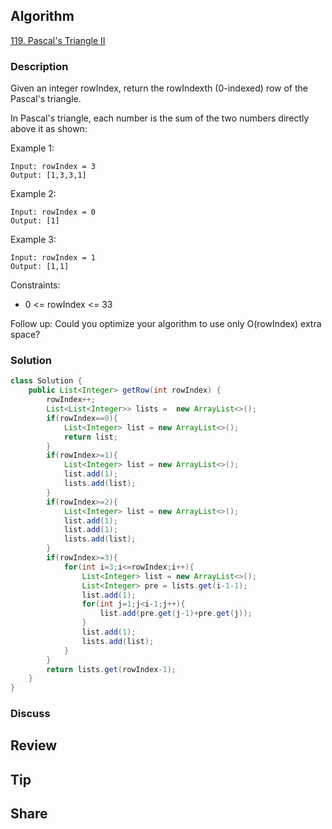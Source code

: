 ## Algorithm

[119. Pascal's Triangle II](https://leetcode.com/problems/pascals-triangle-ii/)

### Description

Given an integer rowIndex, return the rowIndexth (0-indexed) row of the Pascal's triangle.

In Pascal's triangle, each number is the sum of the two numbers directly above it as shown:


Example 1:

```
Input: rowIndex = 3
Output: [1,3,3,1]
```

Example 2:

```
Input: rowIndex = 0
Output: [1]
```

Example 3:

```
Input: rowIndex = 1
Output: [1,1]
```

Constraints:

- 0 <= rowIndex <= 33

Follow up: Could you optimize your algorithm to use only O(rowIndex) extra space?

### Solution

```java
class Solution {
    public List<Integer> getRow(int rowIndex) {
        rowIndex++;
        List<List<Integer>> lists =  new ArrayList<>();
        if(rowIndex==0){
            List<Integer> list = new ArrayList<>();
            return list;
        }
        if(rowIndex>=1){
            List<Integer> list = new ArrayList<>();
            list.add(1);
            lists.add(list);
        }
        if(rowIndex>=2){
            List<Integer> list = new ArrayList<>();
            list.add(1);
            list.add(1);
            lists.add(list);
        }
        if(rowIndex>=3){
            for(int i=3;i<=rowIndex;i++){
                List<Integer> list = new ArrayList<>();
                List<Integer> pre = lists.get(i-1-1);
                list.add(1);
                for(int j=1;j<i-1;j++){
                    list.add(pre.get(j-1)+pre.get(j));
                }
                list.add(1);
                lists.add(list);
            }
        }
        return lists.get(rowIndex-1);
    }
}
```

### Discuss

## Review


## Tip


## Share
